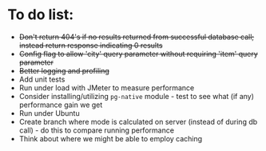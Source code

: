 # To do list:

* ~~Don't return 404's if no results returned from successful database call; instead return response indicating 0 results~~
* ~~Config flag to allow 'city' query parameter without requiring 'item' query parameter~~
* ~~Better logging and profiling~~
* Add unit tests
* Run under load with JMeter to measure performance
* Consider installing/utilizing `pg-native` module - test to see what (if any) performance gain we get
* Run under Ubuntu
* Create branch where mode is calculated on server (instead of during db call) - do this to compare running performance
* Think about where we might be able to employ caching
